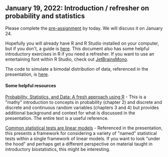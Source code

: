 ## January 19, 2022: Introduction / refresher on probability and statistics

Please complete the [pre-assignment](./HW0.R) by today. We will discuss it on January 24. 

Hopefully you will already have R and R Studio installed on your computer, but if you don't, a guide is [here](https://rstudio-education.github.io/hopr/starting.html). This document also has some helpful introductory exercises in R if you need a refresher. If you want to use an entertaining font within R Studio, check out [JetBrainsMono](https://www.jetbrains.com/lp/mono/).

The code to simulate a bimodal distribution of data, referenced in the presentation, is [here](./bimodal.R).

#### Some helpful resources

[Probability, Statistics, and Data: A fresh approach using R](https://mathstat.slu.edu/~speegle/_book/probchapter.html) - This is a "mathy" introduction to concepts in probability (chapter 2) and discrete and discrete and continuous random variables (chapters 3 and 4) but provides additional background and context for what is discussed in the presentation. The entire text is a useful reference. 

[Common statistical tests are linear models](https://lindeloev.github.io/tests-as-linear/) - Referenced in the presentation, this presents a framework for considering a variety of "named" statistical tests within a single framework of linear models. If you want to look "under the hood" and perhaps get a different perspective on material taught in introductory biostatistics, this might be interesting.
